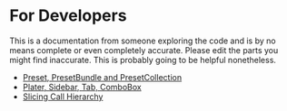 # For Developers

This is a documentation from someone exploring the code and is by no means complete or even completely accurate. Please edit the parts you might find inaccurate. This is probably going to be helpful nonetheless.

- [Preset, PresetBundle and PresetCollection](https://github.com/SoftFever/OrcaSlicer/blob/main/doc/developer-reference/Preset-and-bundle.md)
- [Plater, Sidebar, Tab, ComboBox](https://github.com/SoftFever/OrcaSlicer/blob/main/doc/developer-reference/plater-sidebar-tab-combobox.md)
- [Slicing Call Hierarchy](https://github.com/SoftFever/OrcaSlicer/blob/main/doc/developer-reference/slicing-hierarchy.md)
